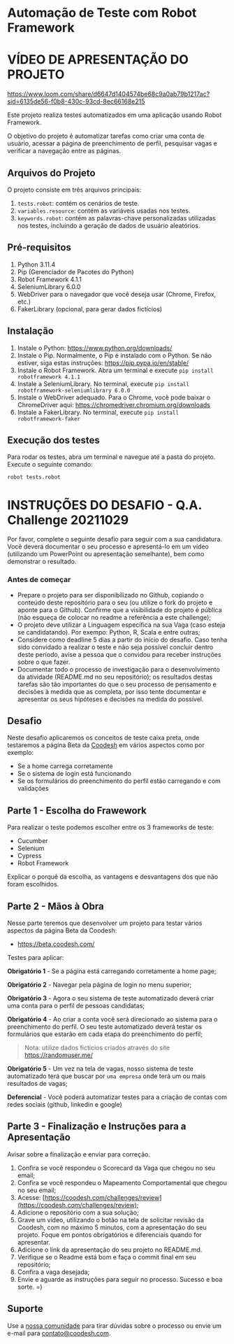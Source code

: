 # Automação de Teste com Robot Framework

# VÍDEO DE APRESENTAÇÃO DO PROJETO
https://www.loom.com/share/d6647d1404574be68c9a0ab79b1217ac?sid=6135de56-f0b8-430c-93cd-8ec66168e215

Este projeto realiza testes automatizados em uma aplicação usando Robot Framework.

O objetivo do projeto é automatizar tarefas como criar uma conta de usuário, acessar a página de preenchimento de perfil, pesquisar vagas e verificar a navegação entre as páginas.


## Arquivos do Projeto

O projeto consiste em três arquivos principais:

1. `tests.robot`: contém os cenários de teste.
2. `variables.resource`: contém as variáveis usadas nos testes.
3. `keywords.robot`: contém as palavras-chave personalizadas utilizadas nos testes, incluindo a geração de dados de usuário aleatórios.

## Pré-requisitos

1. Python 3.11.4
2. Pip (Gerenciador de Pacotes do Python)
3. Robot Framework 4.1.1
4. SeleniumLibrary 6.0.0
5. WebDriver para o navegador que você deseja usar (Chrome, Firefox, etc.)
6. FakerLibrary (opcional, para gerar dados fictícios)

## Instalação

1. Instale o Python: https://www.python.org/downloads/
2. Instale o Pip. Normalmente, o Pip é instalado com o Python. Se não estiver, siga estas instruções: https://pip.pypa.io/en/stable/
3. Instale o Robot Framework. Abra um terminal e execute `pip install robotframework 4.1.1`
4. Instale a SeleniumLibrary. No terminal, execute `pip install robotframework-seleniumlibrary 6.0.0`
5. Instale o WebDriver adequado. Para o Chrome, você pode baixar o ChromeDriver aqui: https://chromedriver.chromium.org/downloads
6. Instale a FakerLibrary. No terminal, execute `pip install robotframework-faker`

## Execução dos testes

Para rodar os testes, abra um terminal e navegue até a pasta do projeto. Execute o seguinte comando:

`robot tests.robot`


# INSTRUÇÕES DO DESAFIO - Q.A. Challenge 20211029

Por favor, complete o seguinte desafio para seguir com a sua candidatura. Você deverá documentar o seu processo e apresentá-lo em um vídeo (utilizando um PowerPoint ou apresentação semelhante), bem como demonstrar o resultado.

### Antes de começar
 
- Prepare o projeto para ser disponibilizado no Github, copiando o conteúdo deste repositório para o seu (ou utilize o fork do projeto e aponte para o Github). Confirme que a visibilidade do projeto é pública (não esqueça de colocar no readme a referência a este challenge);
- O projeto deve utilizar a Linguagem específica na sua Vaga (caso esteja se candidatando). Por exempo: Python, R, Scala e entre outras;
- Considere como deadline 5 dias a partir do início do desafio. Caso tenha sido convidado a realizar o teste e não seja possível concluir dentro deste período, avise a pessoa que o convidou para receber instruções sobre o que fazer.
- Documentar todo o processo de investigação para o desenvolvimento da atividade (README.md no seu repositório); os resultados destas tarefas são tão importantes do que o seu processo de pensamento e decisões à medida que as completa, por isso tente documentar e apresentar os seus hipóteses e decisões na medida do possível.

## Desafio

Neste desafio aplicaremos os conceitos de teste caixa preta, onde testaremos a página Beta da [Coodesh](https://beta.coodesh.com/) em vários aspectos como por exemplo:

- Se a home carrega corretamente
- Se o sistema de login está funcionando
- Se os formulários do preenchimento do perfil estão carregando e com validações

## Parte 1 - Escolha do Frawework

Para realizar o teste podemos escolher entre os 3 frameworks de teste:

- Cucumber
- Selenium
- Cypress
- Robot Framework

Explicar o porquê da escolha, as vantagens e desvantagens dos que não foram escolhidos.

## Parte 2 - Mãos à Obra

Nesse parte teremos que desenvolver um projeto para testar vários aspectos da página Beta da Coodesh:

- https://beta.coodesh.com/


Testes para aplicar:

**Obrigatório 1** - Se a página está carregando corretamente a home page;

**Obrigatório 2** - Navegar pela página de login no menu superior;

**Obrigatório 3** - Agora o seu sistema de teste automatizado deverá criar uma conta para o perfil de pessoas candidatas;

**Obrigatório 4** - Ao criar a conta você será direcionado ao sistema para o preenchimento do perfil. O seu teste automatizado deverá testar os formulários que estarão em cada etapa do preenchimento do perfil;

> Nota: utilize dados fictícios criados através do site https://randomuser.me/

**Obrigatório 5** - Um vez na tela de vagas, nosso sistema de teste automatizado terá que buscar por `uma empresa` onde terá um ou mais resultados de vagas;

**Deferencial** - Você poderá automatizar testes para a criação de contas com redes sociais (github, linkedin e google)

## Parte 3 - Finalização e Instruções para a Apresentação

Avisar sobre a finalização e enviar para correção.

1. Confira se você respondeu o Scorecard da Vaga que chegou no seu email;
2. Confira se você respondeu o Mapeamento Comportamental que chegou no seu email;
3. Acesse: [https://coodesh.com/challenges/review](https://coodesh.com/challenges/review);
4. Adicione o repositório com a sua solução;
5. Grave um vídeo, utilizando o botão na tela de solicitar revisão da Coodesh, com no máximo 5 minutos, com a apresentação do seu projeto. Foque em pontos obrigatórios e diferenciais quando for apresentar.
6. Adicione o link da apresentação do seu projeto no README.md.
7. Verifique se o Readme está bom e faça o commit final em seu repositório;
8. Confira a vaga desejada;
9. Envie e aguarde as instruções para seguir no processo. Sucesso e boa sorte. =)

## Suporte

Use a [nossa comunidade](https://coodesh.com/desenvolvedores#community) para tirar dúvidas sobre o processo ou envie um e-mail para contato@coodesh.com.


